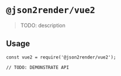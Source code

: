 # `@json2render/vue2`

> TODO: description

## Usage

```
const vue2 = require('@json2render/vue2');

// TODO: DEMONSTRATE API
```
